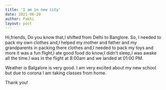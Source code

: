 ```yaml
---
title: 'I am in new city'
date: 2021-06-20
author: Pakhi
layout: post
---
```

Hi,friends,
Do you know that,I shifted from Delhi to Banglore.
So, I needed to pack my own clothes and,I helped my mother and father and my grandparents in packing there clothes and,I needed to pack my toys and more it was a fun flight,I ate good food do know,I didn't sleep,I was awake all the time.I was in the flight at 8:00am and we landed at 01:00 PM. 

Weather is Balgalore is very good. I am very excited about my new school but due to corona I am taking classes from home. 


Thank you!